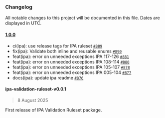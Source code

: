 ### Changelog

All notable changes to this project will be documented in this file. Dates are displayed in UTC.

#### [1.0.0](https://github.com/mongodb/openapi/compare/ipa-validation-ruleset-v0.0.1...1.0.0)

- ci(ipa): use release tags for IPA ruleset [`#889`](https://github.com/mongodb/openapi/pull/889)
- fix(ipa): Validate both inline and reusable enums [`#890`](https://github.com/mongodb/openapi/pull/890)
- feat(ipa): error on unneeded exceptions IPA 117-126 [`#881`](https://github.com/mongodb/openapi/pull/881)
- feat(ipa): error on unneeded exceptions IPA 108-114 [`#880`](https://github.com/mongodb/openapi/pull/880)
- feat(ipa): error on unneeded exceptions IPA 105-107 [`#878`](https://github.com/mongodb/openapi/pull/878)
- feat(ipa): error on unneeded exceptions IPA 005-104 [`#877`](https://github.com/mongodb/openapi/pull/877)
- docs(ipa): update ipa readme [`#876`](https://github.com/mongodb/openapi/pull/876)

<!-- auto-changelog-above -->

#### ipa-validation-ruleset-v0.0.1

> 8 August 2025

First release of IPA Validation Ruleset package.
